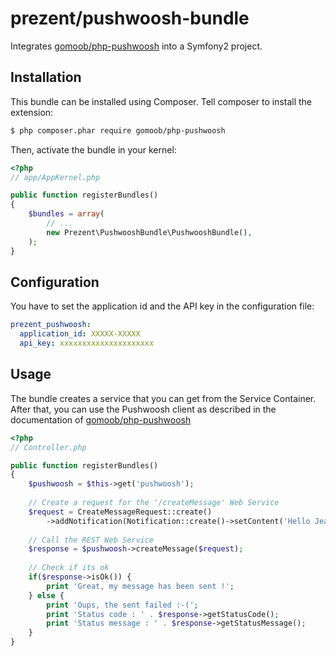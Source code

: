 # prezent/pushwoosh-bundle

Integrates [gomoob/php-pushwoosh](https://github.com/gomoob/php-pushwoosh) into a Symfony2 project.

## Installation
This bundle can be installed using Composer. Tell composer to install the extension:

```bash
$ php composer.phar require gomoob/php-pushwoosh
```

Then, activate the bundle in your kernel:

```php
<?php
// app/AppKernel.php

public function registerBundles()
{
    $bundles = array(
        // ...
        new Prezent\PushwooshBundle\PushwooshBundle(),
    );
}
```

## Configuration
You have to set the application id and the API key in the configuration file:

```yml
prezent_pushwoosh:
  application_id: XXXXX-XXXXX
  api_key: xxxxxxxxxxxxxxxxxxxxx
```

## Usage
The bundle creates a service that you can get from the Service Container. After that, you can use the Pushwoosh client 
as described in the documentation of [gomoob/php-pushwoosh](http://gomoob.github.io/php-pushwoosh/)

```php
<?php
// Controller.php

public function registerBundles()
{
    $pushwoosh = $this->get('pushwoosh');
    
    // Create a request for the '/createMessage' Web Service
    $request = CreateMessageRequest::create()
        ->addNotification(Notification::create()->setContent('Hello Jean !'));
    
    // Call the REST Web Service
    $response = $pushwoosh->createMessage($request);
    
    // Check if its ok
    if($response->isOk()) {
        print 'Great, my message has been sent !';
    } else {
        print 'Oups, the sent failed :-('; 
        print 'Status code : ' . $response->getStatusCode();
        print 'Status message : ' . $response->getStatusMessage();
    }
}
```
